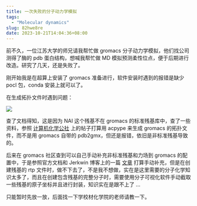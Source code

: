 ```yaml
---
title: 一次失败的分子动力学模拟
tags:
  - "Molecular dynamics"
slug: 82hwe8re
date: 2023-10-21T14:04:36+08:00
---
```


前不久，一位江苏大学的师兄请我帮忙做 gromacs 分子动力学模拟，他们找公司测得了酶的 pdb 蛋白结构，想喊我帮忙做 MD 模拟预测柔性位点，便于后期进行改造。研究了几天，还是失败了。

<!--more-->

刚开始我是在超算上安装了 gromacs 准备进行，软件安装时遇到的报错是缺少 pocl 包，conda 安装上就可以了。

在生成拓扑文件时遇到问题：

![](https://cdn.jsdelivr.net/gh/yuanj82/static/blog/202310211410168.png)

查了文档得知，这是因为 NAI 这个残基不在 gromacs 的标准残基库中，查了一些资料，参照 [计算机化学公社](http://bbs.keinsci.com/thread-428-1-1.html) 上的帖子打算用 acpype 来生成 gromacs 的拓扑文件，而不是用 gromacs 自带的 pdb2gmx，但还是报错，依旧是非标准残基导致的。

后来在 gromacs 社区查到可以自己手动补充非标准残基和力场到 gromacs 的配置中，于是参照官方文档和 Jerkwin 博客上的一篇 [文章](https://jerkwin.github.io/2017/09/14/GROMACS%E9%9D%9E%E6%A0%87%E5%87%86%E6%AE%8B%E5%9F%BA%E6%95%99%E7%A8%8B1-%E4%BF%AE%E6%94%B9%E5%8A%9B%E5%9C%BA%E4%B8%8E%E5%A2%9E%E5%8A%A0%E6%AE%8B%E5%9F%BA/) 打算手动补充，但是在创建残基的 rtp 文件时，做不下去了，不是我不想做，实在是这里需要的分子化学知识太多了，而且在创建包含残基的完整分子时，需要使用分子可视化软件手动截取一些残基的原子坐标并且进行封装，知识实在是跟不上了 ...

只能暂时先放一放，后面找一下学校材化学院的老师请教一下。